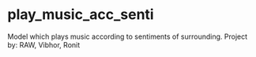 # play_music_acc_senti
Model which plays music according to sentiments of surrounding.
Project by: RAW, Vibhor, Ronit
